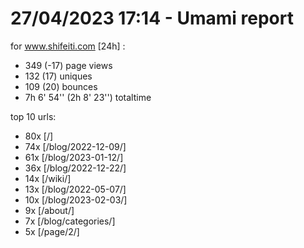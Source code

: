 # 27/04/2023 17:14 - Umami report
for www.shifeiti.com [24h] :

 - 349 (-17) page views
 - 132 (17) uniques
 - 109 (20) bounces
 - 7h 6' 54'' (2h 8' 23'') totaltime


top 10 urls:
 - 80x [/]
 - 74x [/blog/2022-12-09/]
 - 61x [/blog/2023-01-12/]
 - 36x [/blog/2022-12-22/]
 - 14x [/wiki/]
 - 13x [/blog/2022-05-07/]
 - 10x [/blog/2023-02-03/]
 - 9x [/about/]
 - 7x [/blog/categories/]
 - 5x [/page/2/]


